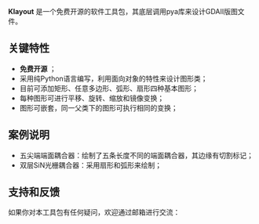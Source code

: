 **Klayout** 是一个免费开源的软件工具包，其底层调用pya库来设计GDAII版图文件。

## 关键特性

-   **免费开源** ；
-   采用纯Python语言编写，利用面向对象的特性来设计图形类；
-   目前可添加矩形、任意多边形、弧形、扇形四种基本图形；
-   每种图形可进行平移、旋转、缩放和镜像变换；
-   图形可嵌套，同一父类下的图形可执行相同的变换；

## 案例说明
-  五尖端端面耦合器：绘制了五条长度不同的端面耦合器，其边缘有切割标记；
-  双层SiN光栅耦合器：采用扇形和弧形来绘制；


##  支持和反馈
如果你对本工具包有任何疑问，欢迎通过邮箱进行交流：
